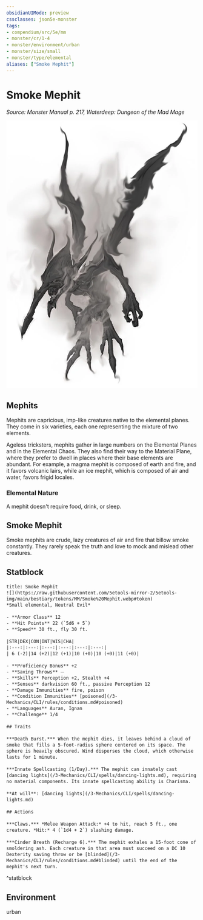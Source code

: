 ```yaml
---
obsidianUIMode: preview
cssclasses: json5e-monster
tags:
- compendium/src/5e/mm
- monster/cr/1-4
- monster/environment/urban
- monster/size/small
- monster/type/elemental
aliases: ["Smoke Mephit"]
---
```

# Smoke Mephit
*Source: Monster Manual p. 217, Waterdeep: Dungeon of the Mad Mage*  

![](https://raw.githubusercontent.com/5etools-mirror-2/5etools-img/main/bestiary/MM/Smoke%20Mephit.webp#right)  
## Mephits

Mephits are capricious, imp-like creatures native to the elemental planes. They come in six varieties, each one representing the mixture of two elements.

Ageless tricksters, mephits gather in large numbers on the Elemental Planes and in the Elemental Chaos. They also find their way to the Material Plane, where they prefer to dwell in places where their base elements are abundant. For example, a magma mephit is composed of earth and fire, and it favors volcanic lairs, while an ice mephit, which is composed of air and water, favors frigid locales.

### Elemental Nature

A mephit doesn't require food, drink, or sleep.

## Smoke Mephit

Smoke mephits are crude, lazy creatures of air and fire that billow smoke constantly. They rarely speak the truth and love to mock and mislead other creatures.


## Statblock

```ad-statblock
title: Smoke Mephit
![](https://raw.githubusercontent.com/5etools-mirror-2/5etools-img/main/bestiary/tokens/MM/Smoke%20Mephit.webp#token)
*Small elemental, Neutral Evil*

- **Armor Class** 12 
- **Hit Points** 22 (`5d6 + 5`) 
- **Speed** 30 ft., fly 30 ft.

|STR|DEX|CON|INT|WIS|CHA|
|:---:|:---:|:---:|:---:|:---:|:---:|
| 6 (-2)|14 (+2)|12 (+1)|10 (+0)|10 (+0)|11 (+0)|

- **Proficiency Bonus** +2
- **Saving Throws** ⏤
- **Skills** Perception +2, Stealth +4
- **Senses** darkvision 60 ft., passive Perception 12
- **Damage Immunities** fire, poison
- **Condition Immunities** [poisoned](/3-Mechanics/CLI/rules/conditions.md#poisoned)
- **Languages** Auran, Ignan
- **Challenge** 1/4

## Traits

***Death Burst.*** When the mephit dies, it leaves behind a cloud of smoke that fills a 5-foot-radius sphere centered on its space. The sphere is heavily obscured. Wind disperses the cloud, which otherwise lasts for 1 minute.

***Innate Spellcasting (1/Day).*** The mephit can innately cast [dancing lights](/3-Mechanics/CLI/spells/dancing-lights.md), requiring no material components. Its innate spellcasting ability is Charisma.

**At will**: [dancing lights](/3-Mechanics/CLI/spells/dancing-lights.md)

## Actions

***Claws.*** *Melee Weapon Attack:* +4 to hit, reach 5 ft., one creature. *Hit:* 4 (`1d4 + 2`) slashing damage.

***Cinder Breath (Recharge 6).*** The mephit exhales a 15-foot cone of smoldering ash. Each creature in that area must succeed on a DC 10 Dexterity saving throw or be [blinded](/3-Mechanics/CLI/rules/conditions.md#blinded) until the end of the mephit's next turn.
```
^statblock

## Environment

urban